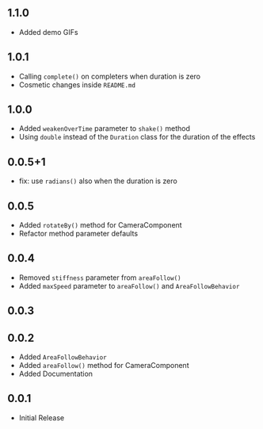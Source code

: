 ## 1.1.0

* Added demo GIFs

## 1.0.1

* Calling `complete()` on completers when duration is zero
* Cosmetic changes inside `README.md`

## 1.0.0

* Added `weakenOverTime` parameter to `shake()` method
* Using `double` instead of the `Duration` class for the duration of the effects

## 0.0.5+1

* fix: use `radians()` also when the duration is zero

## 0.0.5

* Added `rotateBy()` method for CameraComponent
* Refactor method parameter defaults

## 0.0.4

* Removed `stiffness` parameter from `areaFollow()`
* Added `maxSpeed` parameter to `areaFollow()` and `AreaFollowBehavior`

## 0.0.3

## 0.0.2

* Added `AreaFollowBehavior`
* Added `areaFollow()` method for CameraComponent
* Added Documentation

## 0.0.1

* Initial Release